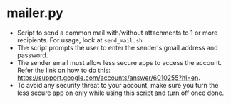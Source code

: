 mailer.py
=========

* Script to send a common mail with/without attachments to 1 or more recipients. For usage, look at `send_mail.sh`
* The script prompts the user to enter the sender's gmail address and password.
* The sender email must allow less secure apps to access the account. Refer the link on how to do this: https://support.google.com/accounts/answer/6010255?hl=en.
* To avoid any security threat to your account, make sure you turn the less secure app on only while using this script and turn off once done.
